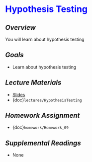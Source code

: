 # <span style="color: blue;"><b>Hypothesis Testing</b></span>

## *Overview*
You will learn about hypothesis testing

## *Goals*
* Learn about hypothesis testing

## *Lecture Materials*
* [Slides](https://docs.google.com/presentation/d/1qz-upN4lyUPY6_YxAuHbLoa5JCKtexUrM7LWITM1sg0/edit?usp=sharing)
* {doc}`lectures/HypothesisTesting`

## *Homework Assignment*
* {doc}`homework/Homework_09`

## *Supplemental Readings*
* None